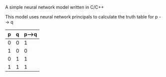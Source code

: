 A simple neural network model written in C/C++

This model uses neural network principals to calculate the truth table for p --> q

|p |q |p-->q|
|--|--|----|
|0 |0 |1   |
|1 |0 |0   |
|0 |1 |1   |
|1 |1 |1   |




